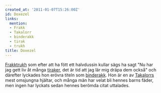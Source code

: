 ```yaml
---
created_at: '2011-01-07T15:26:00Z'
id: Doxezel
links:
  mention:
  - Frakk
  - Takalorr
  - binderakk
  - tirak
  - trukh
title: Doxezel
---
```


[Frakk][][trukh] som efter att ha fött ett halvdussin kullar sägs ha sagt "Nu har jag gett liv åt
många [tiraker], det är tid att jag lär mig dräpa dem också" och därefter lyckades hon erövra titeln
som [binderakk]. Hon är en av [Takalorrs] mest omsjungna hjältar, och många män har velat bli hennes
barns fäder, men ingen har lyckats sedan hennes berömda citat uttalades.

  [Frakk]: Frakk
  [trukh]: trukh
  [tiraker]: tirak
  [binderakk]: binderakk
  [Takalorrs]: Takalorr

